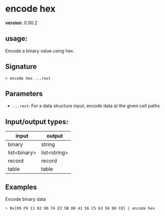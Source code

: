# encode hex

**version**: 0.90.2

## **usage**:

Encode a binary value using hex.

## Signature

`> encode hex ...rest`

## Parameters

- `...rest`: For a data structure input, encode data at the given cell paths

## Input/output types:

| input          | output         |
| -------------- | -------------- |
| binary         | string         |
| list\<binary\> | list\<string\> |
| record         | record         |
| table          | table          |

## Examples

Encode binary data

```bash
> 0x[09 F9 11 02 9D 74 E3 5B D8 41 56 C5 63 56 88 C0] | encode hex
```
